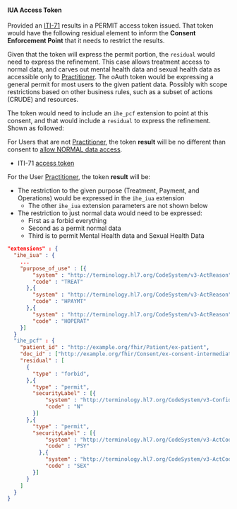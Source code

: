 #### IUA Access Token

Provided an [ITI-71](other.html#updates-to-iti-71) results in a PERMIT access token issued. That token would have the following residual element to inform the **Consent Enforcement Point** that it needs to restrict the results.

Given that the token will express the permit portion, the `residual` would need to express the refinement. This case allows treatment access to normal data, and carves out mental health data and sexual health data as accessible only to [Practitioner](Practitioner-ex-practitioner.html). The oAuth token would be expressing a general permit for most users to the given patient data. Possibly with scope restrictions based on other business rules, such as a subset of actions (CRUDE) and resources.

The token would need to include an `ihe_pcf` extension to point at this consent, and that would include a `residual` to express the refinement. Shown as followed:

For Users that are not [Practitioner](Practitioner-ex-practitioner.html), the token **result** will be no different than consent to [allow NORMAL data access](Consent-ex-consent-advanced-normal.html).
  - ITI-71 [access token](Consent-ex-consent-advanced-normal.html#notes)

For the User [Practitioner](Practitioner-ex-practitioner.html), the token **result** will be:

- The restriction to the given purpose (Treatment, Payment, and Operations) would be expressed in the `ihe_iua` extension
  - The other `ihe_iua` extension parameters are not shown below
- The restriction to just normal data would need to be expressed:
  - First as a forbid everything
  - Second as a permit normal data
  - Third is to permit Mental Health data and Sexual Health Data

```json
"extensions" : {
  "ihe_iua" : {
    ...
    "purpose_of_use" : [{
        "system" : "http://terminology.hl7.org/CodeSystem/v3-ActReason",
        "code" : "TREAT"
      },{
        "system" : "http://terminology.hl7.org/CodeSystem/v3-ActReason",
        "code" : "HPAYMT"
      },{
        "system" : "http://terminology.hl7.org/CodeSystem/v3-ActReason",
        "code" : "HOPERAT"
    }]
  }
  "ihe_pcf" : {
    "patient_id" : "http://example.org/fhir/Patient/ex-patient",
    "doc_id" : ["http://example.org/fhir/Consent/ex-consent-intermediate-authoredby"],
    "residual" : [
      {
        "type" : "forbid",
      },{
        "type" : "permit",
        "securityLabel" : [{
            "system" : "http://terminology.hl7.org/CodeSystem/v3-Confidentiality",
            "code" : "N"
        }]
      },{
        "type" : "permit",
        "securityLabel" : [{
            "system" : "http://terminology.hl7.org/CodeSystem/v3-ActCode",
            "code" : "PSY"
          },{
            "system" : "http://terminology.hl7.org/CodeSystem/v3-ActCode",
            "code" : "SEX"
        }]
      }
    ]
  }
}
```
